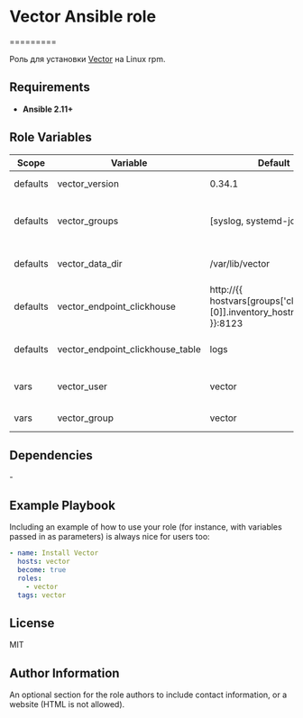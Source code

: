 # Vector Ansible role
=========

Роль для установки [Vector](https://vector.dev/) на Linux rpm.

Requirements
------------

- **Ansible 2.11+**

Role Variables
--------------

| Scope | Variable | Default | Description |
| ---- |---- | ---- | ---- |
| defaults | vector_version | 0.34.1 | Версия дистрибутива |
| defaults | vector_groups | [syslog, systemd-journal] | Дополнительные группы для пользователя vector |
| defaults | vector_data_dir | /var/lib/vector | Путь к директории с данными |
| defaults | vector_endpoint_clickhouse | http://{{ hostvars[groups['clickhouse'][0]].inventory_hostname }}:8123 | Clickhouse endpoint (http://адрес:порт) |
| defaults | vector_endpoint_clickhouse_table | logs | Таблица по умолчанию для записи данных |
| vars | vector_user | vector | Пользователь для запуска Vector |
| vars | vector_group | vector | Группа пользователя |

Dependencies
------------

\-

Example Playbook
----------------

Including an example of how to use your role (for instance, with variables passed in as parameters) is always nice for users too:

```yaml
- name: Install Vector
  hosts: vector
  become: true
  roles:
    - vector
  tags: vector
```

License
-------

MIT

Author Information
------------------

An optional section for the role authors to include contact information, or a website (HTML is not allowed).